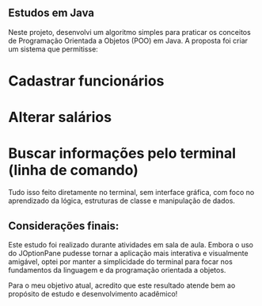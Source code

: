 ## Estudos em Java

Neste projeto, desenvolvi um algoritmo simples para praticar os conceitos de Programação Orientada a Objetos (POO) em Java. A proposta foi criar um sistema que permitisse:

# Cadastrar funcionários

# Alterar salários

# Buscar informações pelo terminal (linha de comando)

Tudo isso feito diretamente no terminal, sem interface gráfica, com foco no aprendizado da lógica, estruturas de classe e manipulação de dados.

## Considerações finais:

Este estudo foi realizado durante atividades em sala de aula. Embora o uso do JOptionPane pudesse tornar a aplicação mais interativa e visualmente amigável, optei por manter a simplicidade do terminal para focar nos fundamentos da linguagem e da programação orientada a objetos.

Para o meu objetivo atual, acredito que este resultado atende bem ao propósito de estudo e desenvolvimento acadêmico!
